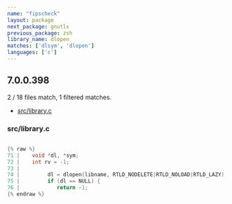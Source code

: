 ```yaml
---
name: "fipscheck"
layout: package
next_package: gnutls
previous_package: zsh
library_name: dlopen
matches: ['dlsym', 'dlopen']
languages: ['c']
---
```

## 7.0.0.398
2 / 18 files match, 1 filtered matches.

 - [src/library.c](#srclibraryc)

### src/library.c

```c

{% raw %}
71 | 	void *dl, *sym;
72 | 	int rv = -1;
73 | 
74 |         dl = dlopen(libname, RTLD_NODELETE|RTLD_NOLOAD|RTLD_LAZY);
75 |         if (dl == NULL) {
76 | 	        return -1;
{% endraw %}

```